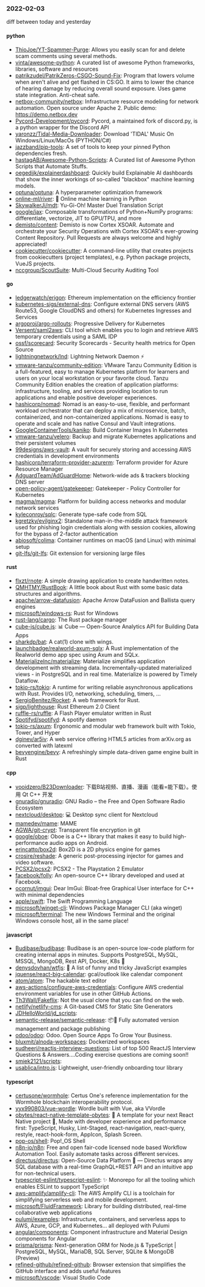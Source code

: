 ### 2022-02-03
diff between today and yesterday

#### python
* [ThioJoe/YT-Spammer-Purge](https://github.com/ThioJoe/YT-Spammer-Purge): Allows you easily scan for and delete scam comments using several methods.
* [vinta/awesome-python](https://github.com/vinta/awesome-python): A curated list of awesome Python frameworks, libraries, software and resources
* [patrikzudel/PatrikZeros-CSGO-Sound-Fix](https://github.com/patrikzudel/PatrikZeros-CSGO-Sound-Fix): Program that lowers volume when aren't alive and get flashed in CS:GO. It aims to lower the chance of hearing damage by reducing overall sound exposure. Uses game state integration. Anti-cheat safe.
* [netbox-community/netbox](https://github.com/netbox-community/netbox): Infrastructure resource modeling for network automation. Open source under Apache 2. Public demo: https://demo.netbox.dev
* [Pycord-Development/pycord](https://github.com/Pycord-Development/pycord): Pycord, a maintained fork of discord.py, is a python wrapper for the Discord API
* [yaronzz/Tidal-Media-Downloader](https://github.com/yaronzz/Tidal-Media-Downloader): Download 'TIDAL' Music On Windows/Linux/MacOs (PYTHON/C#)
* [jazzband/pip-tools](https://github.com/jazzband/pip-tools): A set of tools to keep your pinned Python dependencies fresh.
* [hastagAB/Awesome-Python-Scripts](https://github.com/hastagAB/Awesome-Python-Scripts): A Curated list of Awesome Python Scripts that Automate Stuffs.
* [oegedijk/explainerdashboard](https://github.com/oegedijk/explainerdashboard): Quickly build Explainable AI dashboards that show the inner workings of so-called "blackbox" machine learning models.
* [optuna/optuna](https://github.com/optuna/optuna): A hyperparameter optimization framework
* [online-ml/river](https://github.com/online-ml/river): 🌊 Online machine learning in Python
* [SkywalkerJi/mdt](https://github.com/SkywalkerJi/mdt): Yu-Gi-Oh! Master Duel Translation Script
* [google/jax](https://github.com/google/jax): Composable transformations of Python+NumPy programs: differentiate, vectorize, JIT to GPU/TPU, and more
* [demisto/content](https://github.com/demisto/content): Demisto is now Cortex XSOAR. Automate and orchestrate your Security Operations with Cortex XSOAR's ever-growing Content Repository. Pull Requests are always welcome and highly appreciated!
* [cookiecutter/cookiecutter](https://github.com/cookiecutter/cookiecutter): A command-line utility that creates projects from cookiecutters (project templates), e.g. Python package projects, VueJS projects.
* [nccgroup/ScoutSuite](https://github.com/nccgroup/ScoutSuite): Multi-Cloud Security Auditing Tool

#### go
* [ledgerwatch/erigon](https://github.com/ledgerwatch/erigon): Ethereum implementation on the efficiency frontier
* [kubernetes-sigs/external-dns](https://github.com/kubernetes-sigs/external-dns): Configure external DNS servers (AWS Route53, Google CloudDNS and others) for Kubernetes Ingresses and Services
* [argoproj/argo-rollouts](https://github.com/argoproj/argo-rollouts): Progressive Delivery for Kubernetes
* [Versent/saml2aws](https://github.com/Versent/saml2aws): CLI tool which enables you to login and retrieve AWS temporary credentials using a SAML IDP
* [ossf/scorecard](https://github.com/ossf/scorecard): Security Scorecards - Security health metrics for Open Source
* [lightningnetwork/lnd](https://github.com/lightningnetwork/lnd): Lightning Network Daemon ⚡️
* [vmware-tanzu/community-edition](https://github.com/vmware-tanzu/community-edition): VMware Tanzu Community Edition is a full-featured, easy to manage Kubernetes platform for learners and users on your local workstation or your favorite cloud. Tanzu Community Edition enables the creation of application platforms: infrastructure, tooling, and services providing location to run applications and enable positive developer experiences.
* [hashicorp/nomad](https://github.com/hashicorp/nomad): Nomad is an easy-to-use, flexible, and performant workload orchestrator that can deploy a mix of microservice, batch, containerized, and non-containerized applications. Nomad is easy to operate and scale and has native Consul and Vault integrations.
* [GoogleContainerTools/kaniko](https://github.com/GoogleContainerTools/kaniko): Build Container Images In Kubernetes
* [vmware-tanzu/velero](https://github.com/vmware-tanzu/velero): Backup and migrate Kubernetes applications and their persistent volumes
* [99designs/aws-vault](https://github.com/99designs/aws-vault): A vault for securely storing and accessing AWS credentials in development environments
* [hashicorp/terraform-provider-azurerm](https://github.com/hashicorp/terraform-provider-azurerm): Terraform provider for Azure Resource Manager
* [AdguardTeam/AdGuardHome](https://github.com/AdguardTeam/AdGuardHome): Network-wide ads & trackers blocking DNS server
* [open-policy-agent/gatekeeper](https://github.com/open-policy-agent/gatekeeper): Gatekeeper - Policy Controller for Kubernetes
* [magma/magma](https://github.com/magma/magma): Platform for building access networks and modular network services
* [kyleconroy/sqlc](https://github.com/kyleconroy/sqlc): Generate type-safe code from SQL
* [kgretzky/evilginx2](https://github.com/kgretzky/evilginx2): Standalone man-in-the-middle attack framework used for phishing login credentials along with session cookies, allowing for the bypass of 2-factor authentication
* [abiosoft/colima](https://github.com/abiosoft/colima): Container runtimes on macOS (and Linux) with minimal setup
* [git-lfs/git-lfs](https://github.com/git-lfs/git-lfs): Git extension for versioning large files

#### rust
* [flxzt/rnote](https://github.com/flxzt/rnote): A simple drawing application to create handwritten notes.
* [QMHTMY/RustBook](https://github.com/QMHTMY/RustBook): A little book about Rust with some basic data structures and algorithms.
* [apache/arrow-datafusion](https://github.com/apache/arrow-datafusion): Apache Arrow DataFusion and Ballista query engines
* [microsoft/windows-rs](https://github.com/microsoft/windows-rs): Rust for Windows
* [rust-lang/cargo](https://github.com/rust-lang/cargo): The Rust package manager
* [cube-js/cube.js](https://github.com/cube-js/cube.js): 📊 Cube — Open-Source Analytics API for Building Data Apps
* [sharkdp/bat](https://github.com/sharkdp/bat): A cat(1) clone with wings.
* [launchbadge/realworld-axum-sqlx](https://github.com/launchbadge/realworld-axum-sqlx): A Rust implementation of the Realworld demo app spec using Axum and SQLx.
* [MaterializeInc/materialize](https://github.com/MaterializeInc/materialize): Materialize simplifies application development with streaming data. Incrementally-updated materialized views - in PostgreSQL and in real time. Materialize is powered by Timely Dataflow.
* [tokio-rs/tokio](https://github.com/tokio-rs/tokio): A runtime for writing reliable asynchronous applications with Rust. Provides I/O, networking, scheduling, timers, ...
* [SergioBenitez/Rocket](https://github.com/SergioBenitez/Rocket): A web framework for Rust.
* [sigp/lighthouse](https://github.com/sigp/lighthouse): Rust Ethereum 2.0 Client
* [ruffle-rs/ruffle](https://github.com/ruffle-rs/ruffle): A Flash Player emulator written in Rust
* [Spotifyd/spotifyd](https://github.com/Spotifyd/spotifyd): A spotify daemon
* [tokio-rs/axum](https://github.com/tokio-rs/axum): Ergonomic and modular web framework built with Tokio, Tower, and Hyper
* [dginev/ar5iv](https://github.com/dginev/ar5iv): A web service offering HTML5 articles from arXiv.org as converted with latexml
* [bevyengine/bevy](https://github.com/bevyengine/bevy): A refreshingly simple data-driven game engine built in Rust

#### cpp
* [vooidzero/B23Downloader](https://github.com/vooidzero/B23Downloader): 下载B站视频、直播、漫画（能看=能下载）。使用 Qt C++ 开发
* [gnuradio/gnuradio](https://github.com/gnuradio/gnuradio): GNU Radio – the Free and Open Software Radio Ecosystem
* [nextcloud/desktop](https://github.com/nextcloud/desktop): 💻 Desktop sync client for Nextcloud
* [mamedev/mame](https://github.com/mamedev/mame): MAME
* [AGWA/git-crypt](https://github.com/AGWA/git-crypt): Transparent file encryption in git
* [google/oboe](https://github.com/google/oboe): Oboe is a C++ library that makes it easy to build high-performance audio apps on Android.
* [erincatto/box2d](https://github.com/erincatto/box2d): Box2D is a 2D physics engine for games
* [crosire/reshade](https://github.com/crosire/reshade): A generic post-processing injector for games and video software.
* [PCSX2/pcsx2](https://github.com/PCSX2/pcsx2): PCSX2 - The Playstation 2 Emulator
* [facebook/folly](https://github.com/facebook/folly): An open-source C++ library developed and used at Facebook.
* [ocornut/imgui](https://github.com/ocornut/imgui): Dear ImGui: Bloat-free Graphical User interface for C++ with minimal dependencies
* [apple/swift](https://github.com/apple/swift): The Swift Programming Language
* [microsoft/winget-cli](https://github.com/microsoft/winget-cli): Windows Package Manager CLI (aka winget)
* [microsoft/terminal](https://github.com/microsoft/terminal): The new Windows Terminal and the original Windows console host, all in the same place!

#### javascript
* [Budibase/budibase](https://github.com/Budibase/budibase): Budibase is an open-source low-code platform for creating internal apps in minutes. Supports PostgreSQL, MySQL, MSSQL, MongoDB, Rest API, Docker, K8s 🚀
* [denysdovhan/wtfjs](https://github.com/denysdovhan/wtfjs): 🤪 A list of funny and tricky JavaScript examples
* [jquense/react-big-calendar](https://github.com/jquense/react-big-calendar): gcal/outlook like calendar component
* [atom/atom](https://github.com/atom/atom): The hackable text editor
* [aws-actions/configure-aws-credentials](https://github.com/aws-actions/configure-aws-credentials): Configure AWS credential environment variables for use in other GitHub Actions.
* [Th3Wall/Fakeflix](https://github.com/Th3Wall/Fakeflix): Not the usual clone that you can find on the web.
* [netlify/netlify-cms](https://github.com/netlify/netlify-cms): A Git-based CMS for Static Site Generators
* [JDHelloWorld/jd_scripts](https://github.com/JDHelloWorld/jd_scripts): 
* [semantic-release/semantic-release](https://github.com/semantic-release/semantic-release): 📦🚀 Fully automated version management and package publishing
* [odoo/odoo](https://github.com/odoo/odoo): Odoo. Open Source Apps To Grow Your Business.
* [bluxmit/alnoda-workspaces](https://github.com/bluxmit/alnoda-workspaces): Dockerized workspaces
* [sudheerj/reactjs-interview-questions](https://github.com/sudheerj/reactjs-interview-questions): List of top 500 ReactJS Interview Questions & Answers....Coding exercise questions are coming soon!!
* [smiek2121/scripts](https://github.com/smiek2121/scripts): 
* [usablica/intro.js](https://github.com/usablica/intro.js): Lightweight, user-friendly onboarding tour library

#### typescript
* [certusone/wormhole](https://github.com/certusone/wormhole): Certus One's reference implementation for the Wormhole blockchain interoperability protocol.
* [yyx990803/vue-wordle](https://github.com/yyx990803/vue-wordle): Wordle built with Vue, aka VVordle
* [obytes/react-native-template-obytes](https://github.com/obytes/react-native-template-obytes): 📱 A template for your next React Native project 🚀, Made with developer experience and performance first: TypeScript, Husky, Lint-Staged, react-navigation, react-query, restyle, react-hook-form, AppIcon, Splash Screen.
* [pop-os/shell](https://github.com/pop-os/shell): Pop!_OS Shell
* [n8n-io/n8n](https://github.com/n8n-io/n8n): Free and open fair-code licensed node based Workflow Automation Tool. Easily automate tasks across different services.
* [directus/directus](https://github.com/directus/directus): Open-Source Data Platform 🐰 — Directus wraps any SQL database with a real-time GraphQL+REST API and an intuitive app for non-technical users.
* [typescript-eslint/typescript-eslint](https://github.com/typescript-eslint/typescript-eslint): ✨ Monorepo for all the tooling which enables ESLint to support TypeScript
* [aws-amplify/amplify-cli](https://github.com/aws-amplify/amplify-cli): The AWS Amplify CLI is a toolchain for simplifying serverless web and mobile development.
* [microsoft/FluidFramework](https://github.com/microsoft/FluidFramework): Library for building distributed, real-time collaborative web applications
* [pulumi/examples](https://github.com/pulumi/examples): Infrastructure, containers, and serverless apps to AWS, Azure, GCP, and Kubernetes... all deployed with Pulumi
* [angular/components](https://github.com/angular/components): Component infrastructure and Material Design components for Angular
* [prisma/prisma](https://github.com/prisma/prisma): Next-generation ORM for Node.js & TypeScript | PostgreSQL, MySQL, MariaDB, SQL Server, SQLite & MongoDB (Preview)
* [refined-github/refined-github](https://github.com/refined-github/refined-github): Browser extension that simplifies the GitHub interface and adds useful features
* [microsoft/vscode](https://github.com/microsoft/vscode): Visual Studio Code
